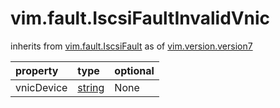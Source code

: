 vim.fault.IscsiFaultInvalidVnic
===============================
inherits from [vim.fault.IscsiFault](docs/vim.fault.IscsiFault.md)
as of [vim.version.version7](docs/vim.version.md)

| property | type | optional |
|:---------|:-----|:---------|
| vnicDevice | [string](string.md "string") | None |
